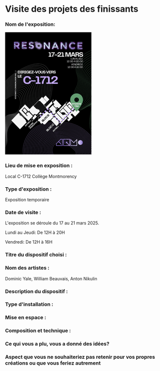 # Visite des projets des finissants
 
### Nom de l'exposition:

![photo](media/carte_resonnacee.jpg)

### Lieu de mise en exposition : 
Local C-1712 Collège Montmorency

### Type d'exposition :
Exposition temporaire


 
### Date de visite :

L'exposition se déroule du 17 au 21 mars 2025.

Lundi au Jeudi: De 12H à 20H

Vendredi: De 12H à 16H



### Titre du dispositif choisi : 

 
### Nom des artistes : 
Dominic Yale, William Beauvais, Anton Nikulin

### Description du dispositif : 


### Type d'installation : 


### Mise en espace :
 


### Composition et technique :




 
### Ce qui vous a plu, vous a donné des idées?


 
### Aspect que vous ne souhaiteriez pas retenir pour vos propres créations ou que vous feriez autrement	


 
